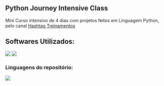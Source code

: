 ## Python Journey Intensive Class
  <p align="left">
    Mini Curso intensivo de 4 dias com projetos feitos em Linguagem Python, pelo canal 
   <a href="https://www.youtube.com/@HashtagTreinamentos">Hashtag Treinamentos</a>
  </p>
</div>

<h2 align="left">
  Softwares Utilizados:
</h2>

<img src="https://img.shields.io/badge/Visual_Studio_Code-0078D4?style=for-the-badge&logo=visual%20studio%20code&logoColor=white">
<img src="https://img.shields.io/badge/Jupyter-orange.svg?&style=for-the-badge&logo=Jupyter&logoColor=white">

### Linguagens do repositório:

<img src="https://img.shields.io/badge/Python-3572A5?style=for-the-badge">
